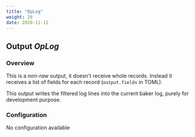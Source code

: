 ```yaml
---
title: "OpLog"
weight: 20
date: 2020-11-12
---
```

## Output *OpLog*

### Overview
This is a *non-raw* output, it doesn't receive whole records. Instead it receives a list of fields for each record (`output.fields` in TOML).


This output writes the filtered log lines into the current baker log, purely for development purpose.



### Configuration
No configuration available